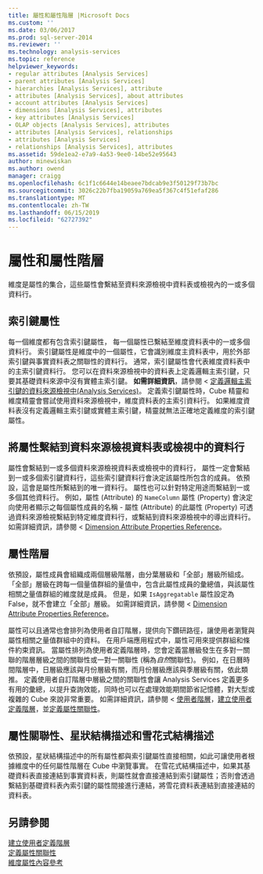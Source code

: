 ```yaml
---
title: 屬性和屬性階層 |Microsoft Docs
ms.custom: ''
ms.date: 03/06/2017
ms.prod: sql-server-2014
ms.reviewer: ''
ms.technology: analysis-services
ms.topic: reference
helpviewer_keywords:
- regular attributes [Analysis Services]
- parent attributes [Analysis Services]
- hierarchies [Analysis Services], attribute
- attributes [Analysis Services], about attributes
- account attributes [Analysis Services]
- dimensions [Analysis Services], attributes
- key attributes [Analysis Services]
- OLAP objects [Analysis Services], attributes
- attributes [Analysis Services], relationships
- attributes [Analysis Services]
- relationships [Analysis Services], attributes
ms.assetid: 59de1ea2-e7a9-4a53-9ee0-14be52e95643
author: minewiskan
ms.author: owend
manager: craigg
ms.openlocfilehash: 6c1f1c6644e14beaee7bdcab9e3f50129f73b7bc
ms.sourcegitcommit: 3026c22b7fba19059a769ea5f367c4f51efaf286
ms.translationtype: MT
ms.contentlocale: zh-TW
ms.lasthandoff: 06/15/2019
ms.locfileid: "62727392"
---
```

# <a name="attributes-and-attribute-hierarchies"></a>屬性和屬性階層
  維度是屬性的集合，這些屬性會繫結至資料來源檢視中資料表或檢視內的一或多個資料行。  
  
## <a name="key-attribute"></a>索引鍵屬性  
 每一個維度都有包含索引鍵屬性， 每一個屬性已繫結至維度資料表中的一或多個資料行。 索引鍵屬性是維度中的一個屬性，它會識別維度主資料表中，用於外部索引鍵與事實資料表之關聯性的資料行。 通常，索引鍵屬性會代表維度資料表中的主索引鍵資料行。 您可以在資料來源檢視中的資料表上定義邏輯主索引鍵，只要其基礎資料來源中沒有實體主索引鍵。 **如需詳細資訊**，請參閱 <<c2> [ 定義邏輯主索引鍵的資料來源檢視中&#40;Analysis Services&#41;](../multidimensional-models/define-logical-primary-keys-in-a-data-source-view-analysis-services.md)。</c2> 定義索引鍵屬性時，Cube 精靈和維度精靈會嘗試使用資料來源檢視中，維度資料表的主索引資料行。 如果維度資料表沒有定義邏輯主索引鍵或實體主索引鍵，精靈就無法正確地定義維度的索引鍵屬性。  
  
## <a name="binding-an-attribute-to-columns-in-data-source-view-tables-or-views"></a>將屬性繫結到資料來源檢視資料表或檢視中的資料行  
 屬性會繫結到一或多個資料來源檢視資料表或檢視中的資料行， 屬性一定會繫結到一或多個索引鍵資料行，這些索引鍵資料行會決定該屬性所包含的成員。 依預設，這會是屬性所繫結到的唯一資料行。 屬性也可以針對特定用途而繫結到一或多個其他資料行。 例如，屬性 (Attribute) 的 `NameColumn` 屬性 (Property) 會決定向使用者顯示之每個屬性成員的名稱 - 屬性 (Attribute) 的此屬性 (Property) 可透過資料來源檢視繫結到特定維度資料行，或繫結到資料來源檢視中的導出資料行。 如需詳細資訊，請參閱 < [Dimension Attribute Properties Reference](../multidimensional-models/dimension-attribute-properties-reference.md)。  
  
## <a name="attribute-hierarchies"></a>屬性階層  
 依預設，屬性成員會組織成兩個層級階層，由分葉層級和「全部」層級所組成。 「全部」層級在跨每一個量值群組的量值中，包含此屬性成員的彙總值，與該屬性相關之量值群組的維度就是成員。 但是，如果 `IsAggregatable` 屬性設定為 False，就不會建立「全部」層級。 如需詳細資訊，請參閱 < [Dimension Attribute Properties Reference](../multidimensional-models/dimension-attribute-properties-reference.md)。  
  
 屬性可以且通常也會排列為使用者自訂階層，提供向下鑽研路徑，讓使用者瀏覽與屬性相關之量值群組中的資料。 在用戶端應用程式中，屬性可用來提供群組和條件約束資訊。 當屬性排列為使用者定義階層時，您會定義當層級發生在多對一關聯的階層層級之間的關聯性或一對一關聯性 (稱為*自然*關聯性)。 例如，在日曆時間階層中，日層級應該與月份層級有關，而月份層級應該與季層級有關，依此類推。 定義使用者自訂階層中層級之間的關聯性會讓 Analysis Services 定義更多有用的彙總，以提升查詢效能，同時也可以在處理效能期間節省記憶體，對大型或複雜的 Cube 來說非常重要。 如需詳細資訊，請參閱 <<c0> [ 使用者階層](user-hierarchies.md)，[建立使用者定義階層](../multidimensional-models/user-defined-hierarchies-create.md)，並[定義屬性關聯性](../multidimensional-models/attribute-relationships-define.md)。  
  
## <a name="attribute-relationships-star-schemas-and-snowflake-schemas"></a>屬性關聯性、星狀結構描述和雪花式結構描述  
 依預設，星狀結構描述中的所有屬性都與索引鍵屬性直接相關，如此可讓使用者根據維度中的任何屬性階層在 Cube 中瀏覽事實。 在雪花式結構描述中，如果其基礎資料表直接連結到事實資料表，則屬性就會直接連結到索引鍵屬性；否則會透過繫結到基礎資料表內索引鍵的屬性間接進行連結，將雪花資料表連結到直接連結的資料表。  
  
## <a name="see-also"></a>另請參閱  
 [建立使用者定義階層](../multidimensional-models/user-defined-hierarchies-create.md)   
 [定義屬性關聯性](../multidimensional-models/attribute-relationships-define.md)   
 [維度屬性內容參考](../multidimensional-models/dimension-attribute-properties-reference.md)  
  
  
